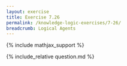 ```yaml
---
layout: exercise
title: Exercise 7.26
permalink: /knowledge-logic-exercises/7-26/
breadcrumb: Logical Agents
---
```


{% include mathjax_support %}

<div><i class="arrow-up" data-chapter="knowledge-logic-exercises" data-exercise="ex_26" data-rating="0"></i></div>
{% include_relative question.md %}
